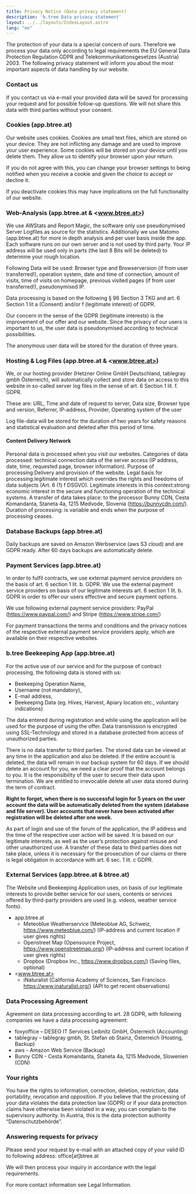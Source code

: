 ```yaml
---
title: Privacy Notice (Data privacy statement)
description: 'b.tree Data privacy statement'
layout: ../../layouts/IndexLayout.astro
lang: "en"
---
```


The protection of your data is a special concern of ours. Therefore we process your data only according to legal requirements the EU General Data Protection Regulation GDPR and Telekommunikationsgesetzes (Austria) 2003. The following privacy statement will inform you about the most important aspects of data handling by our website.

### Contact us

If you contact us via e-mail your provided data will be saved for processing your request and for possible follow-up questions. We will not share this data with third parties without your consent.

### Cookies (app.btree.at)

Our website uses cookies. Cookies are small text files, which are stored on your device. They are not inflicting any damage and are used to improve your user experience. Some cookies will be stored on your device until you delete them. They allow us to identify your browser upon your return.

If you do not agree with this, you can change your browser settings to being notified when you receive a cookie and given the choice to accept or decline it.

If you deactivate cookies this may have implications on the full functionality of our website.

### Web-Analysis (app.btree.at & <www.btree.at>)

We use AWStats and Report Magic, the software only use pseudonymised Server Logfiles as source for the statistics. Additionally we use Matomo (app.btree.at) for more in depth analysis and per user basis inside the app. Each software runs on our own server and is not used by third party. Your IP address will be used only in parts (the last 8 Bits will be deleted) to determine your rough location.

Following Data will be used: Browser type and Browserversion (if from user transferred!), operation system, date and time of connection, amount of visits, time of visits on homepage, previous visited pages (if from user transferred!), pseudonymised IP.

Data processing is based on the following § 96 Section 3 TKG and art. 6 Section 1 lit a (Consent) and/or f (legitimate interest) of GDPR.

Our concern in the sense of the GDPR (legitimate interests) is the improvement of our offer and our website. Since the privacy of our users is important to us, the user data is pseudonymised according to technical possibilities.

The anonymous user data will be stored for the duration of three years.

### Hosting & Log Files (app.btree.at & <www.btree.at>)

We, or our hosting provider (Hetzner Online GmbH Deutschland, tablegray gmbh Österreich), will automatically collect and store data on access to this website in so-called server log files in the sense of art. 6 Section 1 lit. f. GDPR.

These are: URL, Time and date of request to server, Data size, Browser type and version, Referrer, IP-address, Provider, Operating system of the user

Log file-data will be stored for the duration of two years for safety reasons and statistical evaluation and deleted after this period of time.

#### Content Delivery Network

Personal data is processed when you visit our websites. Categories of data processed: technical connection data of the server access (IP address, date, time, requested page, browser information). Purpose of processing:Delivery and provision of the website. Legal basis for processing:legitimate interest which overrides the rights and freedoms of data subjects (Art. 6 (1) f DSGVO). Legitimate interests in this context:strong economic interest in the secure and functioning operation of the technical systems. A transfer of data takes place: to the processor Bunny CDN, Cesta Komandanta, Staneta 4a, 1215 Medvode, Slovenia (<https://bunnycdn.com/>). Duration of processing: is variable and ends when the purpose of processing ceases.

### Database Backups (app.btree.at)

Daily backups are saved on Amazon Werbservice (aws S3 cloud) and are GDPR ready. After 60 days backups are automatically delete.

### Payment Services (app.btree.at)

In order to fulfil contracts, we use external payment service providers on the basis of art. 6 section 1 lit. b. GDPR. We use the external payment service providers on basis of our legitimate interests art. 6 section 1 lit. b. GDPR in order to offer our users effective and secure payment options.

We use following external payment service providers: PayPal (<https://www.paypal.com/>) and Stripe (<https://www.stripe.com/>)

For payment transactions the terms and conditions and the privacy notices of the respective external payment service providers apply, which are available on their respective websites.

### b.tree Beekeeping App (app.btree.at)

For the active use of our service and for the purpose of contract processing, the following data is stored with us:

- Beekeeping Operation Name,
- Username (not mandatory),
- E-mail address,
- Beekeeping Data (eg. Hives, Harvest, Apiary location etc., voluntary indications)

The data entered during registration and while using the application will be used for the purpose of using the offer. Data transmission is encrypted using SSL-Technology and stored in a database protected from access of unauthorized parties.

There is no data transfer to third parties. The stored data can be viewed at any time in the application and also be deleted. If the entire account is deleted, the data will remain in our backup system for 60 days. If we should delete an account for you, we need a clear proof that the account belongs to you. It is the responsibility of the user to secure their data upon termination. We are entitled to irrevocable delete all user data stored during the term of contract.

**Right to forget, when there is no successful login for 5 years on the user account the data will be automatically deleted from the system (database and file server). User accounts that never have been activated after registration will be deleted after one week.**

As part of login and use of the forum of the application, the IP address and the time of the respective user action will be saved. It is based on our legitimate interests, as well as the user’s protection against misuse and other unauthorized use. A transfer of these data to third parties does not take place, unless it is necessary for the prosecution of our claims or there is legal obligation in accordance with art. 6 sec. 1 lit. c GDPR.

### External Services (app.btree.at & btree.at)

The Website und Beekeeping Application uses, on basis of our legitimate interests to provide better service for our users, contents or services offered by third-party providers are used (e.g. videos, weather service fonts).

- app.btree.at
  - Meteoblue Weatherservice (Meteoblue AG, Schweiz, <https://www.meteoblue.com/>) (IP-address and current location if user gives rights)
  - Openstreet Map (Opensource Project, <https://www.openstreetmap.org/>) (IP-address and current location if user gives rights)
  - Dropbox (Dropbox Inc., <https://www.dropbox.com/>) (Saving files, optional)
- <www.btree.at>
  - iNaturalist (California Academy of Sciences, San Francisco <https://www.inaturalist.org/>) (API to get recent observations)

### Data Processing Agreement

Agreement on data processing according to art. 28 GDPR, with following companies we have a data processing agreement:

- foxyoffice – DESEO IT Services Leibnitz GmbH, Österreich (Accounting)
- tablegray – tablegray gmbh, St. Stefan ob Stainz, Österreich (Hosting, Backup)
- aws - Amazon Web Service (Backup)
- Bunny CDN - Cesta Komandanta, Staneta 4a, 1215 Medvode, Slowenien (CDN)

### Your rights

You have the rights to information, correction, deletion, restriction, data portability, revocation and opposition. If you believe that the processing of your data violates the data protection law (GDPR) or if your data protection claims have otherwise been violated in a way, you can complain to the supervisory authority. In Austria, this is the data protection authority “Datenschutzbehörde”.

### Answering requests for privacy

Please send your request by e-mail with an attached copy of your valid ID to following address: office[at]btree.at

We will then process your inquiry in accordance with the legal requirements.

For more contact information see Legal Information.
